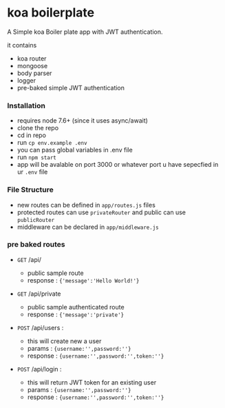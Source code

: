 # koa boilerplate
A Simple koa Boiler plate app with JWT authentication.

it contains

- koa router
- mongoose
- body parser
- logger
- pre-baked simple JWT authentication

### Installation

- requires node 7.6+ (since it uses async/await)
- clone the repo
- cd in repo
- run `cp env.example .env`
- you can pass global variables in .env file
- run `npm start`
- app will be avalable on port 3000 or whatever port u have sepecfied in ur `.env` file


### File Structure

- new routes can be defined in `app/routes.js` files
- protected routes can use  `privateRouter` and public can use `publicRouter`
- middleware can be declared in `app/middleware.js`

### pre baked routes

- `GET` /api/
   - public sample route
   - response : ```{'message':'Hello World!'}```

- `GET` /api/private
   - public sample authenticated route
   - response : ```{'message':'private'}```

- `POST` /api/users :
  - this will create new a user 
  - params : ```{username:'',password:''}```
  - response : ```{username:'',password:'',token:''}```
- `POST` /api/login :
   - this will return JWT token for an existing user
   - params : ```{username:'',password:''}```
   - response : ```{username:'',password:'',token:''}```
